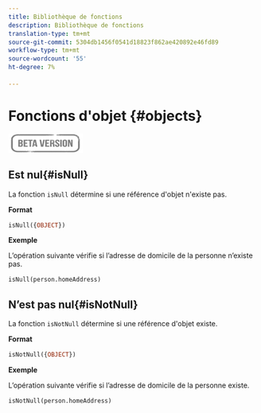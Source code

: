 ```yaml
---
title: Bibliothèque de fonctions
description: Bibliothèque de fonctions
translation-type: tm+mt
source-git-commit: 5304db1456f0541d18823f862ae420892e46fd89
workflow-type: tm+mt
source-wordcount: '55'
ht-degree: 7%

---
```


# Fonctions d&#39;objet {#objects}

![](../../assets/do-not-localize/badge.png)

## Est nul{#isNull}

La fonction `isNull` détermine si une référence d&#39;objet n&#39;existe pas.

**Format**

```sql
isNull({OBJECT})
```

**Exemple**

L’opération suivante vérifie si l’adresse de domicile de la personne n’existe pas.

```sql
isNull(person.homeAddress)
```

## N’est pas nul{#isNotNull}

La fonction `isNotNull` détermine si une référence d&#39;objet existe.

**Format**

```sql
isNotNull({OBJECT})
```

**Exemple**

L’opération suivante vérifie si l’adresse de domicile de la personne existe.

```sql
isNotNull(person.homeAddress)
```
